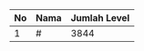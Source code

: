 | No | Nama            | Jumlah Level |
|----|-----------------|--------------|
| 1  | #    |    3844        |
